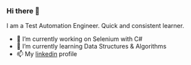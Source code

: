 ### Hi there 👋

I am a Test Automation Engineer. Quick and consistent learner. 

- 🔭 I’m currently working on Selenium with C#
- 🌱 I’m currently learning Data Structures & Algorithms
- 📫 My [linkedin](https://www.linkedin.com/in/vidhya-sankaranarayanan/) profile


